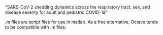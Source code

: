 "SARS-CoV-2 shedding dynamics across the respiratory tract, sex, and disease severity for adult and pediatric COVID-19"

.m files are script files for use in matlab. As a free alternative, Octave tends to be compatible with .m files.
